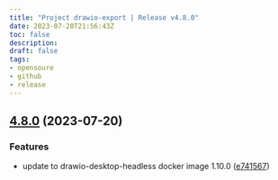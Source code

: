 ```yaml
---
title: "Project drawio-export | Release v4.8.0"
date: 2023-07-20T21:56:43Z
toc: false
description: 
draft: false
tags:
- opensoure
- github
- release
---
```

## [4.8.0](https://github.com/rlespinasse/drawio-export/compare/v4.7.0...v4.8.0) (2023-07-20)


### Features

* update to drawio-desktop-headless docker image 1.10.0 ([e741567](https://github.com/rlespinasse/drawio-export/commit/e741567f8b7755656a8a8d3a662af3f6bc93f9b1))



